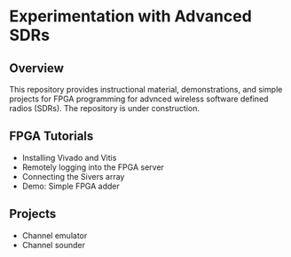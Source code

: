 # Experimentation with Advanced SDRs

## Overview
This repository provides instructional material, demonstrations, and simple projects for FPGA programming
for advnced wireless software defined radios (SDRs).  The repository is under construction.

## FPGA Tutorials
* Installing Vivado and Vitis
* Remotely logging into the FPGA server
* Connecting the Sivers array
* Demo:  Simple FPGA adder

## Projects
* Channel emulator
* Channel sounder

